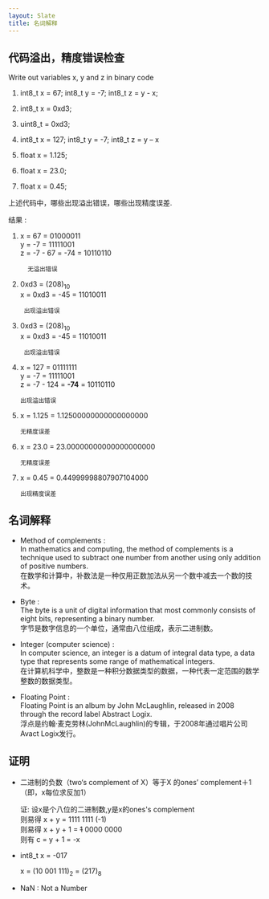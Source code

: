 ```yaml
---
layout: Slate
title: 名词解释
---
```



## [](header-1) 代码溢出，精度错误检查

Write out variables x, y and z in binary code

1) int8_t x = 67;  int8_t y = -7;   int8_t z = y - x;  
2) int8_t x = 0xd3;    
3) uint8_t = 0xd3;    
4) int8_t x = 127;  int8_t y = -7;   int8_t z = y – x    
    
5) float x = 1.125;     
6) float x = 23.0;     
7) float x = 0.45;    

上述代码中，哪些出现溢出错误，哪些出现精度误差.

结果 :

1) x = 67 = 01000011   
   y = -7 = 11111001   
   z =  -7 - 67 = -74 = 10110110     

         无溢出错误

2) 0xd3 =  (208)<sub>10</sub>   
x = 0xd3 = -45 = 11010011   
  
        出现溢出错误

3) 0xd3 =  (208)<sub>10</sub>  
x = 0xd3 = -45 = 11010011     

        出现溢出错误

4)  x = 127 = 01111111   
    y = -7 = 11111001   
    z = -7 - 124 = **-74** = 10110110   

        出现溢出错误

5)  x = 1.125 = 1.12500000000000000000

        无精度误差

6)  x = 23.0 = 23.00000000000000000000     

        无精度误差

7)  x = 0.45 = 0.44999998807907104000

        出现精度误差

## [](header-2) 名词解释

*   Method of complements :    
    In mathematics and computing, the method of complements is a technique used to subtract one number from another using only addition of positive numbers.    
    在数学和计算中，补数法是一种仅用正数加法从另一个数中减去一个数的技术。

*   Byte   :   
    The byte is a unit of digital information that most commonly consists of eight bits, representing a binary number.    
    字节是数字信息的一个单位，通常由八位组成，表示二进制数。 

*   Integer (computer science)  :   
    In computer science, an integer is a datum of integral data type, a data type that represents some range of mathematical integers.   
    在计算机科学中，整数是一种积分数据类型的数据，一种代表一定范围的数学整数的数据类型。

*   Floating Point  :   
    Floating Point is an album by John McLaughlin, released in 2008 through the record label Abstract Logix.   
    浮点是约翰·麦克劳林(JohnMcLaughlin)的专辑，于2008年通过唱片公司Avact Logix发行。

## [](header-3) 证明

*   二进制的负数（two‘s complement of X）等于X 的ones’ complement＋1（即，x每位求反加1）

    证: 设x是个八位的二进制数,y是x的ones's complement   
        则易得 x + y = 1111 1111 (-1)  
        则易得 x + y + 1 = ~~1~~ 0000 0000  
        则有 c = y + 1 = -x


*   int8_t x = -017

    x = (10 001 111)<sub>2</sub> = (217)<sub>8</sub>

*   NaN : Not a Number